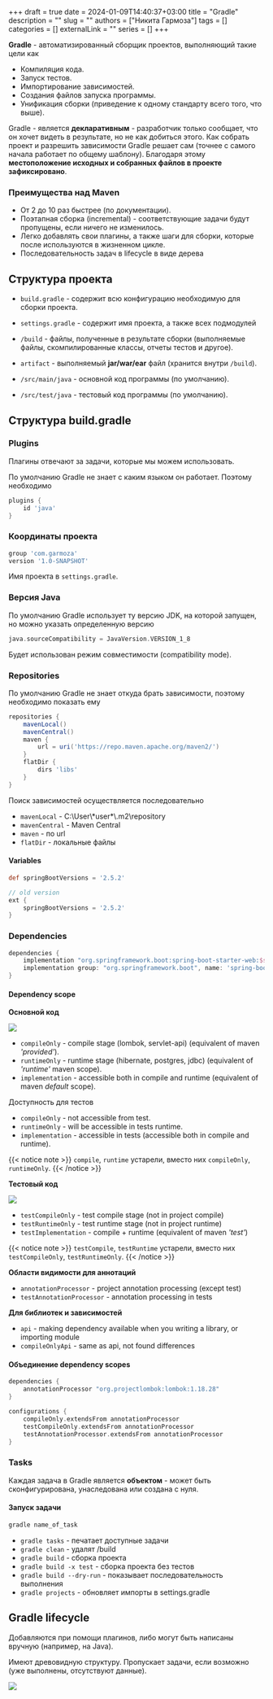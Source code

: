 +++ 
draft = true
date = 2024-01-09T14:40:37+03:00
title = "Gradle"
description = ""
slug = ""
authors = ["Никита Гармоза"]
tags = []
categories = []
externalLink = ""
series = []
+++

**Gradle** - автоматизированный сборщик проектов, выполняющий такие цели как

- Компиляция кода.
- Запуск тестов.
- Импортирование зависимостей.
- Создания файлов запуска программы.
- Унификация сборки (приведение к одному стандарту всего того, что выше).

Gradle - является **декларативным** - разработчик только сообщает, что он хочет видеть в результате, но не как добиться этого. Как собрать проект и разрешить зависимости Gradle решает сам (точнее с самого начала работает по общему шаблону). Благодаря этому **местоположение исходных и собранных файлов в проекте зафиксировано**.

### Преимущества над Maven

- От 2 до 10 раз быстрее (по документации).
- Поэтапная сборка (incremental) - соответствующие задачи будут пропущены, если ничего не изменилось.
- Легко добавлять свои плагины, а также шаги для сборки, которые после используются в жизненном цикле.
- Последовательность задач в lifecycle в виде дерева

## Структура проекта

- `build.gradle` - содержит всю конфигурацию необходимую для сборки проекта.

- `settings.gradle` - содержит имя проекта, а также всех подмодулей

- `/build` - файлы, полученные в результате сборки (выполняемые файлы, скомпилированные классы, отчеты тестов и другое).

- `artifact` - выполняемый **jar/war/ear** файл (хранится внутри `/build`).

- `/src/main/java` - основной код программы (по умолчанию).

- `/src/test/java` - тестовый код программы (по умолчанию).

## Структура build.gradle

### Plugins

Плагины отвечают за задачи, которые мы можем использовать.

По умолчанию Gradle не знает с каким языком он работает. Поэтому необходимо

```groovy
plugins {
    id 'java'
}
```

### Координаты проекта

```groovy
group 'com.garmoza'
version '1.0-SNAPSHOT'
```

Имя проекта в `settings.gradle`.

### Версия Java

По умолчанию Gradle использует ту версию JDK, на которой запущен, но можно указать
определенную версию

```groovy
java.sourceCompatibility = JavaVersion.VERSION_1_8
```

Будет использован режим совместимости (compatibility mode).

### Repositories

По умолчанию Gradle не знает откуда брать зависимости, поэтому необходимо показать ему

```groovy
repositories {
    mavenLocal()
    mavenCentral()
    maven {
        url = uri('https://repo.maven.apache.org/maven2/')
    }
    flatDir {
        dirs 'libs'
    }
}
```

Поиск зависимостей осуществляется последовательно

- `mavenLocal` - C:\\User\\\*user\*\\.m2\\repository
- `mavenCentral` - Maven Central
- `maven` - по url
- `flatDir` - локальные файлы

#### Variables

```groovy
def springBootVersions = '2.5.2'

// old version
ext {
    springBootVersions = '2.5.2'
}
```

### Dependencies

```groovy
dependencies {
    implementation "org.springframework.boot:spring-boot-starter-web:$springBootVersions"
    implementation group: "org.springframework.boot", name: 'spring-boot-starter-data-jpa', version: springBootVersions
}
```

#### Dependency scope

**Основной код**

![](main_source_set.png)

- `compileOnly` - compile stage (lombok, servlet-api) (equivalent of maven _'provided'_).
- `runtimeOnly` - runtime stage (hibernate, postgres, jdbc) (equivalent of _'runtime'_ maven scope).
- `implementation` - accessible both in compile and runtime (equivalent of maven _default_ scope).

Доступность для тестов

- `compileOnly` - not accessible from test.
- `runtimeOnly` - will be accessible in tests runtime.
- `implementation` - accessible in tests (accessible both in compile and runtime).

{{< notice note >}}
`compile`, `runtime` устарели, вместо них `compileOnly`, `runtimeOnly`.
{{< /notice >}}

**Тестовый код**

![](test_source_set.png)

- `testCompileOnly` - test compile stage (not in project compile)
- `testRuntimeOnly` - test runtime stage (not in project runtime)
- `testImplementation` - compile + runtime (equivalent of maven _'test'_)

{{< notice note >}}
`testCompile`, `testRuntime` устарели, вместо них `testCompileOnly`, `testRuntimeOnly`.
{{< /notice >}}

**Области видимости для аннотаций**

- `annotationProcessor` - project annotation processing (except test)
- `testAnnotationProcessor` - annotation processing in tests

**Для библиотек и зависимостей**

- `api` - making dependency available when you writing a library, or importing module
- `compileOnlyApi` - same as api, not found differences

#### Объединение dependency scopes

```groovy
dependencies {
    annotationProcessor "org.projectlombok:lombok:1.18.28"
}

configurations {
    compileOnly.extendsFrom annotationProcessor
    testCompileOnly.extendsFrom annotationProcessor
    testAnnotationProcessor.extendsFrom annotationProcessor
}
```

### Tasks

Каждая задача в Gradle является **объектом** - может быть сконфигурирована, унаследована или создана с нуля.

#### Запуск задачи

```bash
gradle name_of_task
```

- `gradle tasks` - печатает доступные задачи
- `gradle clean` - удалят /build
- `gradle build` - сборка проекта
- `gradle build -x test` - сборка проекта без тестов
- `gradle build --dry-run` - показывает последовательность выполнения
- `gradle projects` - обновляет импорты в settings.gradle

## Gradle lifecycle

Добавляются при помощи плагинов, либо могут быть написаны вручную (например, на Java).

Имеют древовидную структуру. Пропускает задачи, если возможно (уже выполнены, отсутствуют данные).

![](javaPluginTasks.png)

